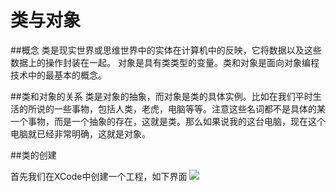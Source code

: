 # 类与对象

##概念
类是现实世界或思维世界中的实体在计算机中的反映，它将数据以及这些数据上的操作封装在一起。
对象是具有类类型的变量。类和对象是面向对象编程技术中的最基本的概念。

##类和对象的关系
类是对象的抽象，而对象是类的具体实例。比如在我们平时生活的所说的一些事物，包括人类，老虎，电脑等等。注意这些名词都不是具体的某一个事物，而是一个抽象的存在，这就是类。那么如果说我的这台电脑，现在这个电脑就已经非常明确，这就是对象。

##类的创建

首先我们在XCode中创建一个工程，如下界面
<img src = "create.png">
